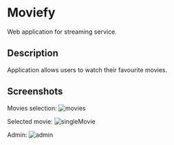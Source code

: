 # Moviefy

Web application for streaming service.

## Description

Application allows users to watch their favourite movies.

## Screenshots

Movies selection:
![movies](https://user-images.githubusercontent.com/71447167/220585236-4ca52d06-c95e-4ff0-860d-9ad2f1c76619.png)

Selected movie:
![singleMovie](https://user-images.githubusercontent.com/71447167/220585291-aaa64cb4-2854-49b8-91b2-286c632ee11e.png)

Admin:
![admin](https://user-images.githubusercontent.com/71447167/220585325-65122b55-8d9c-4bc8-9bc6-9f469f66d922.png)
